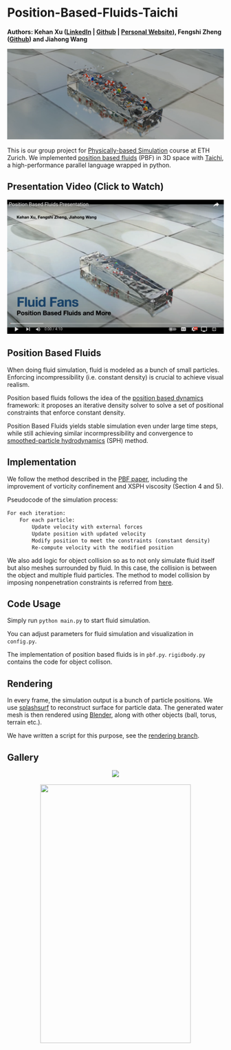 Position-Based-Fluids-Taichi
=====================================
**Authors: Kehan Xu ([LinkedIn](https://www.linkedin.com/in/kehan-xu-356139159/) | [Github](https://github.com/Fiona730) | [Personal Website](https://fiona730.github.io)), Fengshi Zheng ([Github](https://github.com/JamesZFS)) and Jiahong Wang**

<p align="center"><img src="img/teaser.png"></p>

This is our group project for [Physically-based Simulation](https://cgl.ethz.ch/teaching/simulation21/home.php) course at ETH Zurich. We implemented [position based fluids](https://mmacklin.com/pbf_sig_preprint.pdf) (PBF) in 3D space with [Taichi](https://github.com/taichi-dev/taichi), a high-performance parallel language wrapped in python.

## Presentation Video (Click to Watch)

[![](./img/video.png)](https://www.youtube.com/watch?v=QSVyB660CUs)

## Position Based Fluids
When doing fluid simulation, fluid is modeled as a bunch of small particles. Enforcing incompressibility (i.e. constant density) is crucial to achieve visual realism. 

Position based fluids follows the idea of the [position based dynamics](https://matthias-research.github.io/pages/publications/posBasedDyn.pdf) framework: it proposes an iterative density solver to solve a set of positional constraints that enforce constant density.

Position Based Fluids yields stable simulation even under large time steps, while still achieving similar incormpressibility and convergence to [smoothed-particle hydrodynamics](https://en.wikipedia.org/wiki/Smoothed-particle_hydrodynamics) (SPH) method.

## Implementation
We follow the method described in the [PBF paper](https://mmacklin.com/pbf_sig_preprint.pdf), including the improvement of vorticity confinement and XSPH viscosity (Section 4 and 5).

Pseudocode of the simulation process:
```
For each iteration:
    For each particle:
        Update velocity with external forces
        Update position with updated velocity
        Modify position to meet the constraints (constant density)
        Re-compute velocity with the modified position
```

We also add logic for object collision so as to not only simulate fluid itself but also meshes surrounded by fluid. In this case, the collision is between the object and multiple fluid particles. The method to model collision by imposing nonpenetration constraints is referred from [here](https://www.cs.cmu.edu/~baraff/sigcourse/notesd2.pdf).

## Code Usage
Simply run `python main.py` to start fluid simulation.

You can adjust parameters for fluid simulation and visualization in `config.py`.

The implementation of position based fluids is in `pbf.py`. `rigidbody.py` contains the code for object collison.

## Rendering
In every frame, the simulation output is a bunch of particle positions. We use [splashsurf](https://github.com/w1th0utnam3/splashsurf) to reconstruct surface for particle data. The generated water mesh is then rendered using [Blender](https://www.blender.org), along with other objects (ball, torus, terrain etc.).

We have written a script for this purpose, see the [rendering branch](https://github.com/Fiona730/Position-Based-Fluids-Taichi/tree/rendering).

## Gallery
<p align="center"><img src="img/demo_box-compressed.gif"></p>
<p align="center"><img src="img/terrain_water_video-compressed.gif" height="600" width="350"></p>